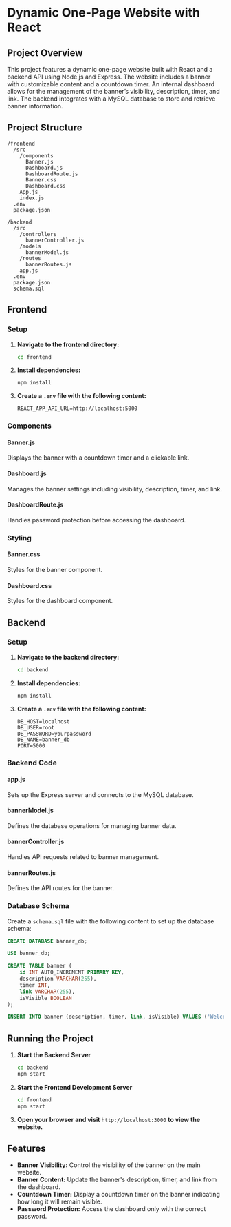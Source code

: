 # **Dynamic One-Page Website with React**

## **Project Overview**

This project features a dynamic one-page website built with React and a backend API using Node.js and Express. The website includes a banner with customizable content and a countdown timer. An internal dashboard allows for the management of the banner’s visibility, description, timer, and link. The backend integrates with a MySQL database to store and retrieve banner information.

## **Project Structure**

```
/frontend
  /src
    /components
      Banner.js
      Dashboard.js
      DashboardRoute.js
      Banner.css
      Dashboard.css
    App.js
    index.js
  .env
  package.json

/backend
  /src
    /controllers
      bannerController.js
    /models
      bannerModel.js
    /routes
      bannerRoutes.js
    app.js
  .env
  package.json
  schema.sql
```

## **Frontend**

### **Setup**

1. **Navigate to the frontend directory:**

    ```bash
    cd frontend
    ```

2. **Install dependencies:**

    ```bash
    npm install
    ```

3. **Create a `.env` file with the following content:**

    ```env
    REACT_APP_API_URL=http://localhost:5000
    ```

### **Components**

#### **Banner.js**

Displays the banner with a countdown timer and a clickable link.

#### **Dashboard.js**

Manages the banner settings including visibility, description, timer, and link.

#### **DashboardRoute.js**

Handles password protection before accessing the dashboard.

### **Styling**

#### **Banner.css**

Styles for the banner component.

#### **Dashboard.css**

Styles for the dashboard component.

## **Backend**

### **Setup**

1. **Navigate to the backend directory:**

    ```bash
    cd backend
    ```

2. **Install dependencies:**

    ```bash
    npm install
    ```

3. **Create a `.env` file with the following content:**

    ```env
    DB_HOST=localhost
    DB_USER=root
    DB_PASSWORD=yourpassword
    DB_NAME=banner_db
    PORT=5000
    ```

### **Backend Code**

#### **app.js**

Sets up the Express server and connects to the MySQL database.

#### **bannerModel.js**

Defines the database operations for managing banner data.

#### **bannerController.js**

Handles API requests related to banner management.

#### **bannerRoutes.js**

Defines the API routes for the banner.

### **Database Schema**

Create a `schema.sql` file with the following content to set up the database schema:

```sql
CREATE DATABASE banner_db;

USE banner_db;

CREATE TABLE banner (
    id INT AUTO_INCREMENT PRIMARY KEY,
    description VARCHAR(255),
    timer INT,
    link VARCHAR(255),
    isVisible BOOLEAN
);

INSERT INTO banner (description, timer, link, isVisible) VALUES ('Welcome to our website!', 60, 'https://example.com', true);
```

## **Running the Project**

1. **Start the Backend Server**

    ```bash
    cd backend
    npm start
    ```

2. **Start the Frontend Development Server**

    ```bash
    cd frontend
    npm start
    ```

3. **Open your browser and visit** `http://localhost:3000` **to view the website.**

## **Features**

- **Banner Visibility:** Control the visibility of the banner on the main website.
- **Banner Content:** Update the banner's description, timer, and link from the dashboard.
- **Countdown Timer:** Display a countdown timer on the banner indicating how long it will remain visible.
- **Password Protection:** Access the dashboard only with the correct password.
